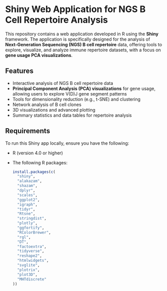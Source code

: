 # Shiny Web Application for NGS B Cell Repertoire Analysis

This repository contains a web application developed in R using the **Shiny** framework. The application is specifically designed for the analysis of **Next-Generation Sequencing (NGS) B cell repertoire** data, offering tools to explore, visualize, and analyze immune repertoire datasets, with a focus on **gene usage PCA visualizations**.

## Features

- Interactive analysis of NGS B cell repertoire data
- **Principal Component Analysis (PCA) visualizations** for gene usage, allowing users to explore V(D)J gene segment patterns
- Tools for dimensionality reduction (e.g., t-SNE) and clustering
- Network analysis of B cell clones
- 3D visualizations and advanced plotting
- Summary statistics and data tables for repertoire analysis

## Requirements

To run this Shiny app locally, ensure you have the following:

- R (version 4.0 or higher)
- The following R packages:

  ```r
  install.packages(c(
    "shiny", 
    "alakazam", 
    "shazam", 
    "dplyr", 
    "scales", 
    "ggplot2", 
    "igraph", 
    "tidyr", 
    "Rtsne", 
    "stringdist", 
    "plotly", 
    "ggfortify", 
    "RColorBrewer", 
    "rgl", 
    "DT", 
    "factoextra", 
    "tidyverse", 
    "reshape2", 
    "htmlwidgets", 
    "svglite", 
    "plotrix", 
    "plot3D", 
    "MHTdiscrete"
  ))
